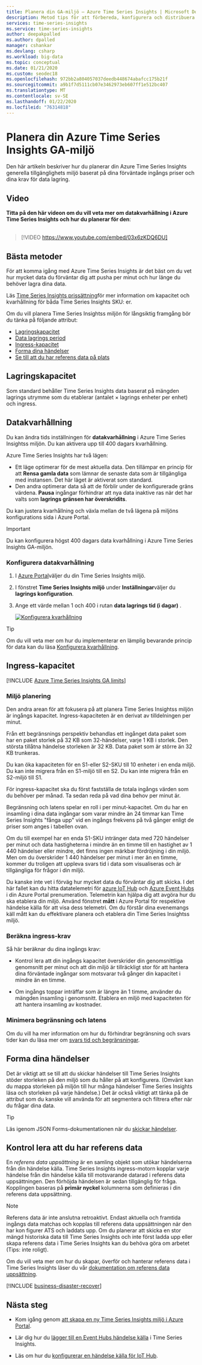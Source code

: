 ```yaml
---
title: Planera din GA-miljö – Azure Time Series Insights | Microsoft Docs
description: Metod tips för att förbereda, konfigurera och distribuera din Azure Time Series Insights GA-miljö.
services: time-series-insights
ms.service: time-series-insights
author: deepakpalled
ms.author: dpalled
manager: cshankar
ms.devlang: csharp
ms.workload: big-data
ms.topic: conceptual
ms.date: 01/21/2020
ms.custom: seodec18
ms.openlocfilehash: 972bb2a804057037deedb448674abafcc175b21f
ms.sourcegitcommit: a9b1f7d5111cb07e3462973eb607ff1e512bc407
ms.translationtype: MT
ms.contentlocale: sv-SE
ms.lasthandoff: 01/22/2020
ms.locfileid: "76314818"
---
```

# <a name="plan-your-azure-time-series-insights-ga-environment"></a>Planera din Azure Time Series Insights GA-miljö

Den här artikeln beskriver hur du planerar din Azure Time Series Insights generella tillgänglighets miljö baserat på dina förväntade ingångs priser och dina krav för data lagring.

## <a name="video"></a>Video

**Titta på den här videon om du vill veta mer om datakvarhållning i Azure Time Series Insights och hur du planerar för den**:<br /><br />

> [!VIDEO https://www.youtube.com/embed/03x6zKDQ6DU]

## <a name="best-practices"></a>Bästa metoder

För att komma igång med Azure Time Series Insights är det bäst om du vet hur mycket data du förväntar dig att pusha per minut och hur länge du behöver lagra dina data.  

Läs [Time Series Insights prissättning](https://azure.microsoft.com/pricing/details/time-series-insights/)för mer information om kapacitet och kvarhållning för båda Time Series Insights SKU: er.

Om du vill planera Time Series Insightss miljön för långsiktig framgång bör du tänka på följande attribut:

- [Lagringskapacitet](#storage-capacity)
- [Data lagrings period](#data-retention)
- [Ingress-kapacitet](#ingress-capacity)
- [Forma dina händelser](#shape-your-events)
- [Se till att du har referens data på plats](#ensure-that-you-have-reference-data)

## <a name="storage-capacity"></a>Lagringskapacitet

Som standard behåller Time Series Insights data baserat på mängden lagrings utrymme som du etablerar (antalet &#215; lagrings enheter per enhet) och ingress.

## <a name="data-retention"></a>Datakvarhållning

Du kan ändra tids inställningen för **datakvarhållning** i Azure Time Series Insightss miljön. Du kan aktivera upp till 400 dagars kvarhållning. 

Azure Time Series Insights har två lägen:

* Ett läge optimerar för de mest aktuella data. Den tillämpar en princip för att **Rensa gamla data** som lämnar de senaste data som är tillgängliga med instansen. Det här läget är aktiverat som standard. 
* Den andra optimerar data så att de förblir under de konfigurerade gräns värdena. **Pausa** ingångar förhindrar att nya data inaktive ras när det har valts som **lagrings gränsen har överskridits**.

Du kan justera kvarhållning och växla mellan de två lägena på miljöns konfigurations sida i Azure Portal.

> [!IMPORTANT]
> Du kan konfigurera högst 400 dagars data kvarhållning i Azure Time Series Insights GA-miljön.

### <a name="configure-data-retention"></a>Konfigurera datakvarhållning

1. I [Azure Portal](https://portal.azure.com)väljer du din Time Series Insights miljö.

1. I fönstret **Time Series Insights miljö** under **Inställningar**väljer du **lagrings konfiguration**.

1. Ange ett värde mellan 1 och 400 i rutan **data lagrings tid (i dagar)** .

   [![Konfigurera kvarhållning](media/data-retention/configure-data-retention.png)](media/data-retention/configure-data-retention.png#lightbox)

> [!TIP]
> Om du vill veta mer om hur du implementerar en lämplig bevarande princip för data kan du läsa [Konfigurera kvarhållning](./time-series-insights-how-to-configure-retention.md).

## <a name="ingress-capacity"></a>Ingress-kapacitet

[!INCLUDE [Azure Time Series Insights GA limits](../../includes/time-series-insights-ga-limits.md)]

### <a name="environment-planning"></a>Miljö planering

Den andra arean för att fokusera på att planera Time Series Insightss miljön är ingångs kapacitet. Ingress-kapaciteten är en derivat av tilldelningen per minut.

Från ett begränsnings perspektiv behandlas ett ingånget data paket som har en paket storlek på 32 KB som 32-händelser, varje 1 KB i storlek. Den största tillåtna händelse storleken är 32 KB. Data paket som är större än 32 KB trunkeras.

Du kan öka kapaciteten för en S1-eller S2-SKU till 10 enheter i en enda miljö. Du kan inte migrera från en S1-miljö till en S2. Du kan inte migrera från en S2-miljö till S1.

För ingress-kapacitet ska du först fastställa de totala ingångs värden som du behöver per månad. Ta sedan reda på vad dina behov per minut är. 

Begränsning och latens spelar en roll i per minut-kapacitet. Om du har en insamling i dina data ingångar som varar mindre än 24 timmar kan Time Series Insights "fånga upp" vid en ingångs frekvens på två gånger enligt de priser som anges i tabellen ovan.

Om du till exempel har en enda S1-SKU intränger data med 720 händelser per minut och data hastigheterna i mindre än en timme till en hastighet av 1 440 händelser eller mindre, det finns ingen märkbar fördröjning i din miljö. Men om du överskrider 1 440 händelser per minut i mer än en timme, kommer du troligen att uppleva svars tid i data som visualiseras och är tillgängliga för frågor i din miljö.

Du kanske inte vet i förväg hur mycket data du förväntar dig att skicka. I det här fallet kan du hitta datatelemetri för [azure IoT Hub](../iot-hub/iot-hub-metrics.md) och [Azure Event Hubs](https://blogs.msdn.microsoft.com/cloud_solution_architect/2016/05/25/using-the-azure-rest-apis-to-retrieve-event-hub-metrics/) i din Azure Portal prenumeration. Telemetrin kan hjälpa dig att avgöra hur du ska etablera din miljö. Använd fönstret **mått** i Azure Portal för respektive händelse källa för att visa dess telemetri. Om du förstår dina evenemangs käll mått kan du effektivare planera och etablera din Time Series Insightss miljö.

### <a name="calculate-ingress-requirements"></a>Beräkna ingress-krav

Så här beräknar du dina ingångs krav:

- Kontrol lera att din ingångs kapacitet överskrider din genomsnittliga genomsnitt per minut och att din miljö är tillräckligt stor för att hantera dina förväntade ingångar som motsvarar två gånger din kapacitet i mindre än en timme.

- Om ingångs toppar inträffar som är längre än 1 timme, använder du mängden insamling i genomsnitt. Etablera en miljö med kapaciteten för att hantera insamling av kostnader.

### <a name="mitigate-throttling-and-latency"></a>Minimera begränsning och latens

Om du vill ha mer information om hur du förhindrar begränsning och svars tider kan du läsa mer om [svars tid och begränsningar](time-series-insights-environment-mitigate-latency.md).

## <a name="shape-your-events"></a>Forma dina händelser

Det är viktigt att se till att du skickar händelser till Time Series Insights stöder storleken på den miljö som du håller på att konfigurera. (Omvänt kan du mappa storleken på miljön till hur många händelser Time Series Insights läsa och storleken på varje händelse.) Det är också viktigt att tänka på de attribut som du kanske vill använda för att segmentera och filtrera efter när du frågar dina data.

> [!TIP]
> Läs igenom JSON Forms-dokumentationen när du [skickar händelser](time-series-insights-send-events.md).

## <a name="ensure-that-you-have-reference-data"></a>Kontrol lera att du har referens data

En *referens data uppsättning* är en samling objekt som utökar händelserna från din händelse källa. Time Series Insights ingress-motorn kopplar varje händelse från din händelse källa till motsvarande datarad i referens data uppsättningen. Den förhöjda händelsen är sedan tillgänglig för fråga. Kopplingen baseras på **primär nyckel** kolumnerna som definieras i din referens data uppsättning.

> [!NOTE]
> Referens data är inte anslutna retroaktivt. Endast aktuella och framtida ingångs data matchas och kopplas till referens data uppsättningen när den har kon figurer ATS och laddats upp. Om du planerar att skicka en stor mängd historiska data till Time Series Insights och inte först ladda upp eller skapa referens data i Time Series Insights kan du behöva göra om arbetet (Tips: inte roligt).  

Om du vill veta mer om hur du skapar, överför och hanterar referens data i Time Series Insights läser du vår [dokumentation om referens data uppsättning](time-series-insights-add-reference-data-set.md).

[!INCLUDE [business-disaster-recover](../../includes/time-series-insights-business-recovery.md)]

## <a name="next-steps"></a>Nästa steg

- Kom igång genom [att skapa en ny Time Series Insights miljö i Azure Portal](time-series-insights-get-started.md).

- Lär dig hur du [lägger till en Event Hubs händelse källa](time-series-insights-how-to-add-an-event-source-eventhub.md) i Time Series Insights.

- Läs om hur du [konfigurerar en händelse källa för IoT Hub](time-series-insights-how-to-add-an-event-source-iothub.md).
